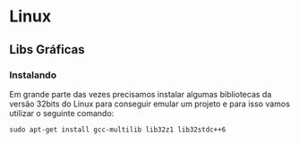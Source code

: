 # Linux

## Libs Gráficas

### Instalando

Em grande parte das vezes precisamos instalar algumas bibliotecas da versão 32bits do Linux para conseguir emular um projeto e para isso vamos utilizar o seguinte comando:

```
sudo apt-get install gcc-multilib lib32z1 lib32stdc++6
```
